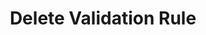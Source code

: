 ---
title: Delete Validation Rule
type: endpoint
category: 639ba2628407100061f5faac
slug: delete-validation-rules
parentDoc: 639ba2658407100061f5fabb
hidden: false
order: 5
---